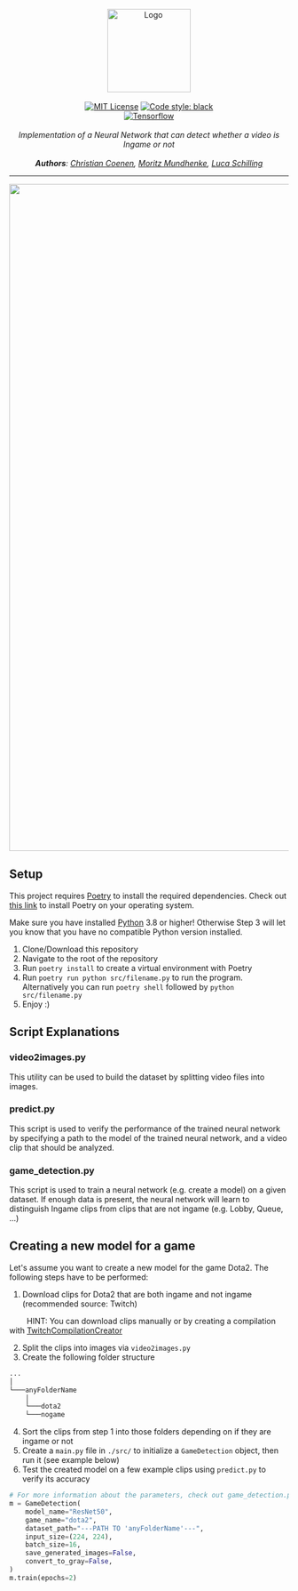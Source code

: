 <p align="center">
    <a href="https://github.com/ContentAutomation"><img src="https://contentautomation.s3.eu-central-1.amazonaws.com/logo.png" alt="Logo" width="150"/></a>
    <br />
    <br />
    <a href="http://choosealicense.com/licenses/mit/"><img src="https://img.shields.io/badge/license-MIT-3C93B4.svg?style=flat" alt="MIT License"></a>
    <a href="https://github.com/psf/black"><img src="https://img.shields.io/badge/code%20style-black-000000.svg" alt="Code style: black"></a>
    <br />
    <a href="https://github.com/tensorflow/tensorflow"><img src="https://img.shields.io/badge/TensorFlow-FF6F00.svg?logo=tensorflow&logoColor=white" alt="Tensorflow"></a>
    <br />
    <br />
    <i>Implementation of a Neural Network that can detect whether a video is Ingame or not </i>
    <br />
<br />
    <i><b>Authors</b>:
        <a href="https://github.com/ChristianCoenen">Christian Coenen</a>,
        <a href="https://github.com/DeadlySurprise">Moritz Mundhenke</a>,
        <a href="https://github.com/lucaSchilling">Luca Schilling </a>
    </i>
</p>
<hr />

<p align="center">
    <img src="https://contentautomation.s3.eu-central-1.amazonaws.com/detect_ingame.png" alt="Ingame Detection" width="1200"/></a>
</p>


## Setup
This project requires [Poetry](https://python-poetry.org/) to install the required dependencies.
Check out [this link](https://python-poetry.org/docs/) to install Poetry on your operating system.

Make sure you have installed [Python](https://www.python.org/downloads/) 3.8 or higher! Otherwise Step 3 will let you know that you have no compatible Python version installed.

1. Clone/Download this repository
2. Navigate to the root of the repository
3. Run ```poetry install``` to create a virtual environment with Poetry
4. Run ```poetry run python src/filename.py``` to run the program. Alternatively you can run ```poetry shell``` followed by ```python src/filename.py```
5. Enjoy :)

## Script Explanations

### video2images.py
This utility can be used to build the dataset by splitting video files into images.

### predict.py
This script is used to verify the performance of the trained neural network 
by specifying a path to the model of the trained neural network,
and a video clip that should be analyzed.

### game_detection.py
This script is used to train a neural network (e.g. create a model) on a given dataset.
If enough data is present, the neural network will learn to distinguish Ingame clips from clips
that are not ingame (e.g. Lobby, Queue, ...)

## Creating a new model for a game
Let's assume you want to create a new model for the game Dota2. The following steps have to be performed:
1. Download clips for Dota2 that are both ingame and not ingame (recommended source: Twitch)

&nbsp;&nbsp;&nbsp;&nbsp;&nbsp;&nbsp;&nbsp; HINT: You can download clips manually or by creating a compilation with [TwitchCompilationCreator](https://github.com/ContentAutomation/TwitchCompilationCreator) 

2. Split the clips into images via ```video2images.py```
3. Create the following folder structure
```bash
...
│
└───anyFolderName
    │
    └───dota2
    └───nogame
```
4. Sort the clips from step 1 into those folders depending on if they are ingame or not
5. Create a ```main.py``` file in ```./src/``` to initialize a ```GameDetection``` object, then run it (see example below) 
6. Test the created model on a few example clips using ```predict.py``` to verify its accuracy
```python
# For more information about the parameters, check out game_detection.py
m = GameDetection(
    model_name="ResNet50",
    game_name="dota2",
    dataset_path="---PATH TO 'anyFolderName'---",
    input_size=(224, 224),
    batch_size=16,
    save_generated_images=False,
    convert_to_gray=False,
)
m.train(epochs=2)
```

